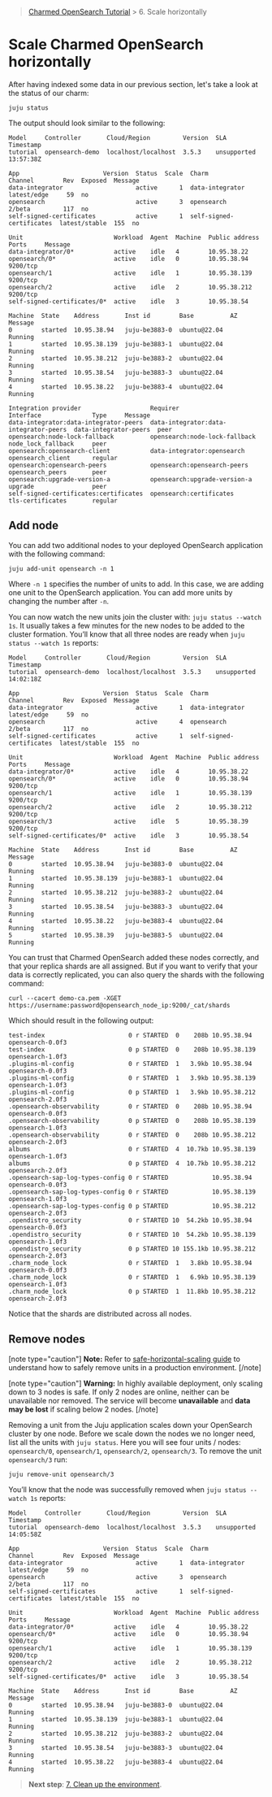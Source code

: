 >[Charmed OpenSearch Tutorial](/t/9722) > 6. Scale horizontally

# Scale Charmed OpenSearch horizontally

After having indexed some data in our previous section, let's take a look at the status of our charm:

```shell
juju status
```
The output should look similar to the following:

```shell
Model     Controller       Cloud/Region         Version  SLA          Timestamp
tutorial  opensearch-demo  localhost/localhost  3.5.3    unsupported  13:57:38Z

App                       Version  Status  Scale  Charm                     Channel        Rev  Exposed  Message
data-integrator                    active      1  data-integrator           latest/edge     59  no
opensearch                         active      3  opensearch                2/beta         117  no
self-signed-certificates           active      1  self-signed-certificates  latest/stable  155  no

Unit                         Workload  Agent  Machine  Public address  Ports     Message
data-integrator/0*           active    idle   4        10.95.38.22
opensearch/0*                active    idle   0        10.95.38.94     9200/tcp
opensearch/1                 active    idle   1        10.95.38.139    9200/tcp
opensearch/2                 active    idle   2        10.95.38.212    9200/tcp
self-signed-certificates/0*  active    idle   3        10.95.38.54

Machine  State    Address       Inst id        Base          AZ  Message
0        started  10.95.38.94   juju-be3883-0  ubuntu@22.04      Running
1        started  10.95.38.139  juju-be3883-1  ubuntu@22.04      Running
2        started  10.95.38.212  juju-be3883-2  ubuntu@22.04      Running
3        started  10.95.38.54   juju-be3883-3  ubuntu@22.04      Running
4        started  10.95.38.22   juju-be3883-4  ubuntu@22.04      Running

Integration provider                   Requirer                               Interface              Type     Message
data-integrator:data-integrator-peers  data-integrator:data-integrator-peers  data-integrator-peers  peer
opensearch:node-lock-fallback          opensearch:node-lock-fallback          node_lock_fallback     peer
opensearch:opensearch-client           data-integrator:opensearch             opensearch_client      regular
opensearch:opensearch-peers            opensearch:opensearch-peers            opensearch_peers       peer
opensearch:upgrade-version-a           opensearch:upgrade-version-a           upgrade                peer
self-signed-certificates:certificates  opensearch:certificates                tls-certificates       regular
```

## Add node
You can add two additional nodes to your deployed OpenSearch application with the following command:

```shell
juju add-unit opensearch -n 1
```

Where `-n 1` specifies the number of units to add. In this case, we are adding one unit to the OpenSearch application. You can add more units by changing the number after `-n`.

You can now watch the new units join the cluster with: `juju status --watch 1s`. It usually takes a few minutes for the new nodes to be added to the cluster formation. You’ll know that all three nodes are ready when `juju status --watch 1s` reports:

```shell
Model     Controller       Cloud/Region         Version  SLA          Timestamp
tutorial  opensearch-demo  localhost/localhost  3.5.3    unsupported  14:02:18Z

App                       Version  Status  Scale  Charm                     Channel        Rev  Exposed  Message
data-integrator                    active      1  data-integrator           latest/edge     59  no
opensearch                         active      4  opensearch                2/beta         117  no
self-signed-certificates           active      1  self-signed-certificates  latest/stable  155  no

Unit                         Workload  Agent  Machine  Public address  Ports     Message
data-integrator/0*           active    idle   4        10.95.38.22
opensearch/0*                active    idle   0        10.95.38.94     9200/tcp
opensearch/1                 active    idle   1        10.95.38.139    9200/tcp
opensearch/2                 active    idle   2        10.95.38.212    9200/tcp
opensearch/3                 active    idle   5        10.95.38.39     9200/tcp
self-signed-certificates/0*  active    idle   3        10.95.38.54

Machine  State    Address       Inst id        Base          AZ  Message
0        started  10.95.38.94   juju-be3883-0  ubuntu@22.04      Running
1        started  10.95.38.139  juju-be3883-1  ubuntu@22.04      Running
2        started  10.95.38.212  juju-be3883-2  ubuntu@22.04      Running
3        started  10.95.38.54   juju-be3883-3  ubuntu@22.04      Running
4        started  10.95.38.22   juju-be3883-4  ubuntu@22.04      Running
5        started  10.95.38.39   juju-be3883-5  ubuntu@22.04      Running
```


You can trust that Charmed OpenSearch added these nodes correctly, and that your replica shards are all assigned. But if you want to verify that your data is correctly replicated, you can also query the shards with the following command:

```shell
curl --cacert demo-ca.pem -XGET https://username:password@opensearch_node_ip:9200/_cat/shards
```

Which should result in the following output:

```shell
test-index                       0 r STARTED  0    208b 10.95.38.94  opensearch-0.0f3
test-index                       0 p STARTED  0    208b 10.95.38.139 opensearch-1.0f3
.plugins-ml-config               0 r STARTED  1   3.9kb 10.95.38.94  opensearch-0.0f3
.plugins-ml-config               0 r STARTED  1   3.9kb 10.95.38.139 opensearch-1.0f3
.plugins-ml-config               0 p STARTED  1   3.9kb 10.95.38.212 opensearch-2.0f3
.opensearch-observability        0 r STARTED  0    208b 10.95.38.94  opensearch-0.0f3
.opensearch-observability        0 p STARTED  0    208b 10.95.38.139 opensearch-1.0f3
.opensearch-observability        0 r STARTED  0    208b 10.95.38.212 opensearch-2.0f3
albums                           0 r STARTED  4  10.7kb 10.95.38.139 opensearch-1.0f3
albums                           0 p STARTED  4  10.7kb 10.95.38.212 opensearch-2.0f3
.opensearch-sap-log-types-config 0 r STARTED            10.95.38.94  opensearch-0.0f3
.opensearch-sap-log-types-config 0 r STARTED            10.95.38.139 opensearch-1.0f3
.opensearch-sap-log-types-config 0 p STARTED            10.95.38.212 opensearch-2.0f3
.opendistro_security             0 r STARTED 10  54.2kb 10.95.38.94  opensearch-0.0f3
.opendistro_security             0 r STARTED 10  54.2kb 10.95.38.139 opensearch-1.0f3
.opendistro_security             0 p STARTED 10 155.1kb 10.95.38.212 opensearch-2.0f3
.charm_node_lock                 0 r STARTED  1   3.8kb 10.95.38.94  opensearch-0.0f3
.charm_node_lock                 0 r STARTED  1   6.9kb 10.95.38.139 opensearch-1.0f3
.charm_node_lock                 0 p STARTED  1  11.8kb 10.95.38.212 opensearch-2.0f3
```

Notice that the shards are distributed across all nodes.


## Remove nodes
[note type="caution"]
**Note:** Refer to [safe-horizontal-scaling guide](/t/10994) to understand how to safely remove units in a production environment.
[/note]

[note type="caution"]
**Warning:** In highly available deployment, only scaling down to 3 nodes is safe. If only 2 nodes are online, neither can be unavailable nor removed. The service will become **unavailable** and **data may be lost**  if scaling below 2 nodes.
[/note]

Removing a unit from the Juju application scales down your OpenSearch cluster by one node. Before we scale down the nodes we no longer need, list all the units with `juju status`. Here you will see four units / nodes: `opensearch/0`, `opensearch/1`, `opensearch/2`, `opensearch/3`. To remove the unit `opensearch/3` run:

```shell
juju remove-unit opensearch/3
```

You’ll know that the node was successfully removed when `juju status --watch 1s` reports:

```shell
Model     Controller       Cloud/Region         Version  SLA          Timestamp
tutorial  opensearch-demo  localhost/localhost  3.5.3    unsupported  14:05:58Z

App                       Version  Status  Scale  Charm                     Channel        Rev  Exposed  Message
data-integrator                    active      1  data-integrator           latest/edge     59  no
opensearch                         active      3  opensearch                2/beta         117  no
self-signed-certificates           active      1  self-signed-certificates  latest/stable  155  no

Unit                         Workload  Agent  Machine  Public address  Ports     Message
data-integrator/0*           active    idle   4        10.95.38.22
opensearch/0*                active    idle   0        10.95.38.94     9200/tcp
opensearch/1                 active    idle   1        10.95.38.139    9200/tcp
opensearch/2                 active    idle   2        10.95.38.212    9200/tcp
self-signed-certificates/0*  active    idle   3        10.95.38.54

Machine  State    Address       Inst id        Base          AZ  Message
0        started  10.95.38.94   juju-be3883-0  ubuntu@22.04      Running
1        started  10.95.38.139  juju-be3883-1  ubuntu@22.04      Running
2        started  10.95.38.212  juju-be3883-2  ubuntu@22.04      Running
3        started  10.95.38.54   juju-be3883-3  ubuntu@22.04      Running
4        started  10.95.38.22   juju-be3883-4  ubuntu@22.04      Running
```

>**Next step**: [7. Clean up the environment](/t/9726).